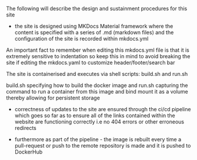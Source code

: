 The following will describe the design and sustainment procedures for this site 

- the site is designed using MKDocs Material framework where the content is specified with a series of .md (markdown files) and the configuration of the site is recorded within mkdocs.yml
  
An important fact to remember when editing this mkdocs.yml file is that it is extremely sensitive to indentation so keep this in mind to avoid breaking the site if editing the mkdocs.yaml to customize header/footer/search bar

The site is containerised and executes via shell scripts: build.sh and run.sh

build.sh specifying how to build the docker image and run.sh capturing the command to run a container from this image and bind mount it as a volume thereby allowing for persistent storage

- correctness of updates to the site are ensured through the ci/cd pipeline which goes so far as to ensure all of the links contained within the website are functioning correctly i.e no 404 errors or other erroneous redirects

- furthermore as part of the pipeline - the image is rebuilt every time a pull-request or push to the remote repository is made and it is pushed to DockerHub 

